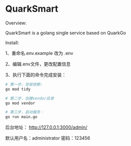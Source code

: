 # QuarkSmart

Overview:

QuarkSmart is a golang single service based on QuarkGo

Install:

1、重命名.env.example 改为 .env 

2、编辑.env文件，更改配置信息

3、执行下面的命令完成安装：
``` bash
# 第一步，安装依赖:
go mod tidy

# 第二步，创建vendor目录
go mod vendor

# 第三步，启动服务：
go run main.go
```

后台地址： http://127.0.0.1:3000/admin/

默认用户名：administrator 密码：123456